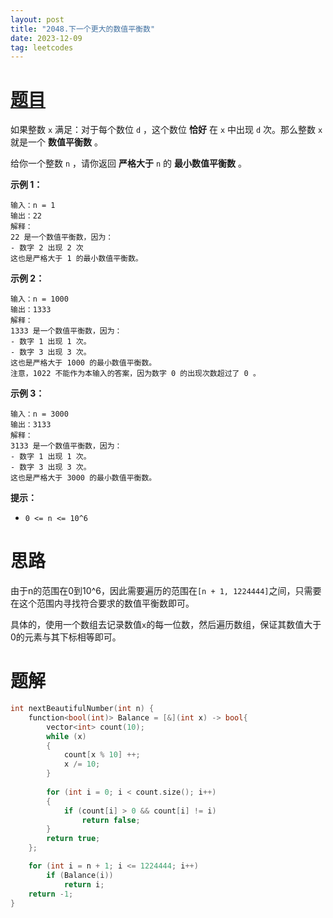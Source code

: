 ```yaml
---
layout: post
title: "2048.下一个更大的数值平衡数"
date: 2023-12-09
tag: leetcodes
---
```


# [题目](https://leetcode.cn/problems/next-greater-numerically-balanced-number/) 

如果整数 `x` 满足：对于每个数位 `d` ，这个数位 **恰好** 在 `x` 中出现 `d` 次。那么整数 `x` 就是一个 **数值平衡数** 。

给你一个整数 `n` ，请你返回 **严格大于** `n` 的 **最小数值平衡数** 。

 

**示例 1：**

```
输入：n = 1
输出：22
解释：
22 是一个数值平衡数，因为：
- 数字 2 出现 2 次 
这也是严格大于 1 的最小数值平衡数。
```

**示例 2：**

```
输入：n = 1000
输出：1333
解释：
1333 是一个数值平衡数，因为：
- 数字 1 出现 1 次。
- 数字 3 出现 3 次。 
这也是严格大于 1000 的最小数值平衡数。
注意，1022 不能作为本输入的答案，因为数字 0 的出现次数超过了 0 。
```

**示例 3：**

```
输入：n = 3000
输出：3133
解释：
3133 是一个数值平衡数，因为：
- 数字 1 出现 1 次。
- 数字 3 出现 3 次。 
这也是严格大于 3000 的最小数值平衡数。
```

 

**提示：**

- `0 <= n <= 10^6`



# 思路

由于n的范围在0到10^6，因此需要遍历的范围在`[n + 1, 1224444]`之间，只需要在这个范围内寻找符合要求的数值平衡数即可。

具体的，使用一个数组去记录数值`x`的每一位数，然后遍历数组，保证其数值大于0的元素与其下标相等即可。



# 题解

```c++
int nextBeautifulNumber(int n) {
    function<bool(int)> Balance = [&](int x) -> bool{
        vector<int> count(10);
        while (x)
        {
            count[x % 10] ++;
            x /= 10;
        }
        
        for (int i = 0; i < count.size(); i++)
        {
            if (count[i] > 0 && count[i] != i)
                return false;
        }
        return true;
    };

    for (int i = n + 1; i <= 1224444; i++)
        if (Balance(i)) 
            return i;
    return -1;
}
```

